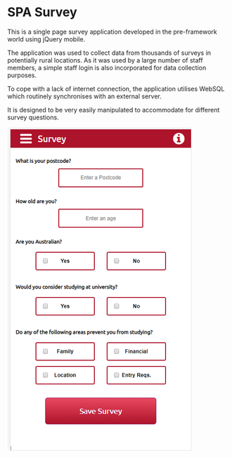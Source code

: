 # SPA Survey
 This is a single page survey application developed in the pre-framework world using jQuery mobile.
 
 The application was used to collect data from thousands of surveys in potentially rural locations. As it was used by a large number of staff members, a simple staff login is also incorporated for data collection purposes.
 
 To cope with a lack of internet connection, the application utilises WebSQL which routinely synchronises with an external server.
 
 It is designed to be very easily manipulated to accommodate for different survey questions. 
 
![Example](/images/SPA_Survey.png)
